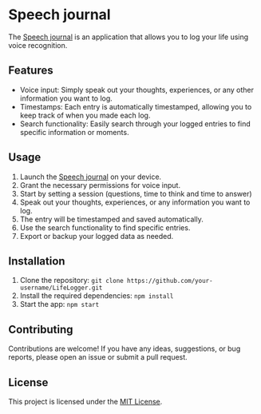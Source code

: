 # Speech journal 

The [Speech journal](https://speech-journal.netlify.app) is an application that allows you to log your life using voice recognition.

## Features

- Voice input: Simply speak out your thoughts, experiences, or any other information you want to log.
- Timestamps: Each entry is automatically timestamped, allowing you to keep track of when you made each log.
- Search functionality: Easily search through your logged entries to find specific information or moments.


## Usage

1. Launch the [Speech journal](https://speech-journal.netlify.app) on your device.
2. Grant the necessary permissions for voice input.
3. Start by setting a session (questions, time to think and time to answer)
4. Speak out your thoughts, experiences, or any information you want to log.
6. The entry will be timestamped and saved automatically.
7. Use the search functionality to find specific entries.
8. Export or backup your logged data as needed.

## Installation

1. Clone the repository: `git clone https://github.com/your-username/LifeLogger.git`
2. Install the required dependencies: `npm install`
3. Start the app: `npm start`

## Contributing

Contributions are welcome! If you have any ideas, suggestions, or bug reports, please open an issue or submit a pull request. 

## License

This project is licensed under the [MIT License](LICENSE).
